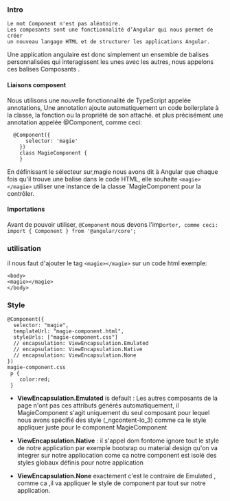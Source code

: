 ### Intro
```
Le mot Component n'est pas aléatoire. 
Les composants sont une fonctionnalité d’Angular qui nous permet de créer
un nouveau langage HTML et de structurer les applications Angular.
```

Une application angulaire est donc simplement 
un ensemble de balises personnalisées qui interagissent 
les unes avec les autres, nous appelons ces balises Composants .

#### Liaisons composent
Nous utilisons une nouvelle fonctionnalité de TypeScript appelée annotations,
Une annotation ajoute automatiquement un code boilerplate à la classe, 
la fonction ou la propriété de son attaché.
et plus précisément une annotation appelée @Component, comme ceci:
```
  @Component({
      selector: 'magie'
    })
    class MagieComponent {
    }
```

En définissant le sélecteur sur,magie nous avons dit à Angular que chaque fois qu'il trouve une balise dans le code HTML,
elle souhaite `<magie></magie>`
utiliser une instance de la classe `MagieComponent pour la contrôler.

#### Importations
Avant de pouvoir utiliser, `@Component` nous devons l'imp`orter, comme ceci:
import { Component } from '@angular/core';`
### utilisation
il nous faut d'ajouter le tag `<magie></magie>` sur un code html
exemple:
```
<body>
<magie></magie>
</body>
```

### Style
```
@Component({
  selector: "magie",
  templateUrl: "magie-component.html",
  styleUrls: ["magie-component.css"]
  // encapsulation: ViewEncapsulation.Emulated
  // encapsulation: ViewEncapsulation.Native
  // encapsulation: ViewEncapsulation.None
})
magie-component.css
 p {
    color:red;
 }
```
* <strong>ViewEncapsulation.Emulated</strong> is default : 
Les autres composants de la page n'ont pas ces attributs générés automatiquement, 
il  MagieComponent s'agit uniquement du seul composant pour lequel nous avons spécifié des style
(_ngcontent-lo_3) comme ca le style appliquer juste pour le component MagieComponent 

* <strong>ViewEncapsulation.Native</strong>  :
il s'appel dom fontome ignore tout le style de notre application par exemple bootsrap 
ou material design qu'on va integrer sur notre appliocation
come ca notre component est isolé des styles globaux définis pour notre application

* <strong>ViewEncapsulation.None</strong> exactement c'est le contraire de Emulated , 
comme ca ,il va appliquer le style de component par tout sur notre application.

